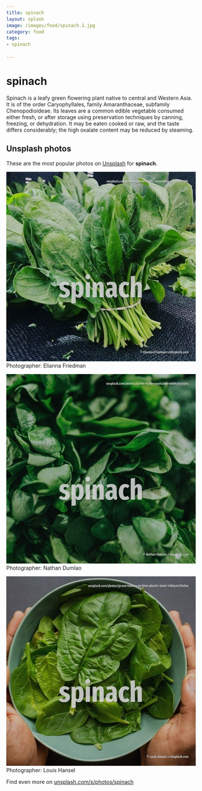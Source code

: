 ```yaml
---
title: spinach
layout: splash
image: /images/food/spinach.1.jpg
category: food
tags:
- spinach

---
```

# spinach

Spinach  is a leafy green flowering plant native to central and Western Asia. It is of the order Caryophyllales, family Amaranthaceae, subfamily Chenopodioideae. Its leaves are a common edible vegetable consumed either fresh, or after storage using preservation  techniques by canning, freezing, or dehydration. It may be eaten cooked or raw, and the taste differs considerably; the high oxalate content may be  reduced by steaming.  

 
## Unsplash photos
These are the most popular photos on [Unsplash](https://unsplash.com) for **spinach**.
 
![spinach](/images/food/spinach.1.jpg)
Photographer:  Elianna Friedman
 
![spinach](/images/food/spinach.2.jpg)
Photographer:  Nathan Dumlao
 
![spinach](/images/food/spinach.3.jpg)
Photographer:  Louis Hansel
 
Find even more on [unsplash.com/s/photos/spinach](https://unsplash.com/s/photos/spinach)
 
